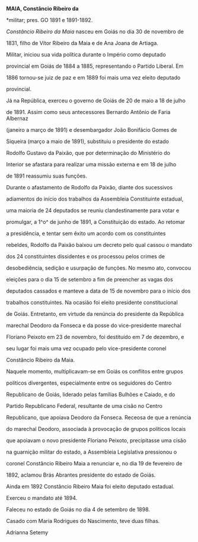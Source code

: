 **MAIA, Constâncio Ribeiro da**



\*militar; pres. GO 1891 e 1891-1892.



*Constâncio Ribeiro da Maia* nasceu em Goiás no dia 30 de novembro de

1831, filho de Vítor Ribeiro da Maia e de Ana Joana de Artiaga.



Militar, iniciou sua vida política durante o Império como deputado

provincial em Goiás de 1884 a 1885, representando o Partido Liberal. Em

1886 tornou-se juiz de paz e em 1889 foi mais uma vez eleito deputado

provincial.



Já na República, exerceu o governo de Goiás de 20 de maio a 18 de julho

de 1891. Assim como seus antecessores Bernardo Antônio de Faria Albernaz

(janeiro a março de 1891) e desembargador João Bonifácio Gomes de

Siqueira (março a maio de 1891), substituiu o presidente do estado

Rodolfo Gustavo da Paixão, que por determinação do Ministério do

Interior se afastara para realizar uma missão externa e em 18 de julho

de 1891 reassumiu suas funções.



Durante o afastamento de Rodolfo da Paixão, diante dos sucessivos

adiamentos do início dos trabalhos da Assembleia Constituinte estadual,

uma maioria de 24 deputados se reuniu clandestinamente para votar e

promulgar, a 1^o^ de junho de 1891, a Constituição do estado. Ao retomar

a presidência, e tentar sem êxito um acordo com os constituintes

rebeldes, Rodolfo da Paixão baixou um decreto pelo qual cassou o mandato

dos 24 constituintes dissidentes e os processou pelos crimes de

desobediência, sedição e usurpação de funções. No mesmo ato, convocou

eleições para o dia 15 de setembro a fim de preencher as vagas dos

deputados cassados e manteve a data de 15 de novembro para o início dos

trabalhos constituintes. Na ocasião foi eleito presidente constitucional

de Goiás. Entretanto, em virtude da renúncia do presidente da República

marechal Deodoro da Fonseca e da posse do vice-presidente marechal

Floriano Peixoto em 23 de novembro, foi destituído em 7 de dezembro, e

seu lugar foi mais uma vez ocupado pelo vice-presidente coronel

Constâncio Ribeiro da Maia.



Naquele momento, multiplicavam-se em Goiás os conflitos entre grupos

políticos divergentes, especialmente entre os seguidores do Centro

Republicano de Goiás, liderado pelas famílias Bulhões e Caiado, e do

Partido Republicano Federal, resultante de uma cisão no Centro

Republicano, que apoiava Deodoro da Fonseca. Receosa de que a renúncia

do marechal Deodoro, associada à provocação de grupos políticos locais

que apoiavam o novo presidente Floriano Peixoto, precipitasse uma cisão

na guarnição militar do estado, a Assembleia Legislativa pressionou o

coronel Constâncio Ribeiro Maia a renunciar e, no dia 19 de fevereiro de

1892, aclamou Brás Abrantes presidente do estado de Goiás.



Ainda em 1892 Constâncio Ribeiro Maia foi eleito deputado estadual.

Exerceu o mandato até 1894.



Faleceu no estado de Goiás no dia 4 de setembro de 1898.



Casado com Maria Rodrigues do Nascimento, teve duas filhas.



Adrianna Setemy



